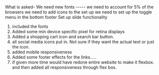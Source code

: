 What is asked-
 We need new fonts -----
 we need to account for 5% of the browsers
 we need to add icons to the set up
 we need to set up the toggle menu in the bottom footer
 Set up slide functionality

1) included the fonts
2) Added some min device specific pixel for retina displays
3) Added a shopping cart icon and search bar button.
4) all social media icons put in. Not sure if they want the actual text or just the icon.
5) added mobile responsiveness
6) Added some footer effects for the links.....
7) if given more time would have redone entire website to make it flexbox. and then added all responsiveness through flex box.